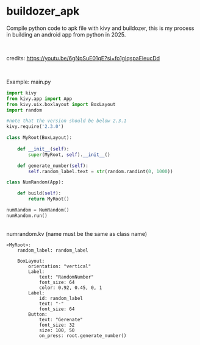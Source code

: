 # buildozer_apk
Compile python code to apk file with kivy and buildozer, this is my process in building an android app from python in 2025.

<br>

credits: https://youtu.be/6gNpSuE01qE?si=fo1gIqspaEleucDd

<br>

Example: main.py
```python
import kivy
from kivy.app import App
from kivy.uix.boxlayout import BoxLayout
import random

#note that the version should be below 2.3.1
kivy.require('2.3.0')

class MyRoot(BoxLayout):
    
    def __init__(self):
        super(MyRoot, self).__init__()

    def generate_number(self):
        self.random_label.text = str(random.randint(0, 1000))

class NumRandom(App):

    def build(self):
        return MyRoot()

numRandom = NumRandom()
numRandom.run()
```
<br>
numrandom.kv (name must be the same as class name)

```
<MyRoot>:
	random_label: random_label

	BoxLayout:
		orientation: "vertical"
		Label:
			text: "RandomNumber"
			font_size: 64
			color: 0.92, 0.45, 0, 1
		Label:
			id: random_label
			text: "-"
			font_size: 64
		Button:
			text: "Gerenate"
			font_size: 32
			size: 100, 50
			on_press: root.generate_number()

```